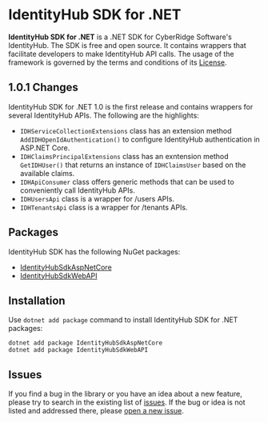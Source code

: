 # IdentityHub SDK for .NET
**IdentityHub SDK for .NET** is a .NET SDK for CyberRidge Software's IdentityHub. The SDK is free and open source. It contains wrappers that facilitate developers to make IdentityHub API calls. The usage of the framework is governed by the terms and conditions of its [License](https://github.com/cyberridgesoftware/identityhub-dotnet-sdk/blob/master/LICENSE).
## 1.0.1 Changes
IdentityHub SDK for .NET 1.0 is the first release and contains wrappers for several IdentityHub APIs. The following are the highlights:
* ```IDHServiceCollectionExtensions``` class has an extension method ```AddIDHOpenIdAuthentication()``` to configure IdentityHub authentication in ASP.NET Core.
* ```IDHClaimsPrincipalExtensions``` class has an exntension method ```GetIDHUser()``` that returns an instance of ```IDHClaimsUser``` based on the available claims.
* ```IDHApiConsumer``` class offers generic methods that can be used to conveniently call IdentityHub APIs.
* ```IDHUsersApi``` class is a wrapper for /users APIs.
* ```IDHTenantsApi``` class is a wrapper for /tenants APIs.
## Packages
IdentityHub SDK has the following NuGet packages:
* [IdentityHubSdkAspNetCore](https://www.nuget.org/packages/IdentityHubSdkAspNetCore)
* [IdentityHubSdkWebAPI](https://www.nuget.org/packages/IdentityHubSdkWebAPI)
## Installation
Use ```dotnet add package``` command to install IdentityHub SDK for .NET packages:
```
dotnet add package IdentityHubSdkAspNetCore
dotnet add package IdentityHubSdkWebAPI
```
## Issues
If you find a bug in the library or you have an idea about a new feature, please try to search in the existing list of [issues](https://github.com/cyberridgesoftware/identityhub-dotnet-sdk/issues). If the bug or idea is not listed and addressed there, please [open a new issue](https://github.com/cyberridgesoftware/identityhub-dotnet-sdk/issues/new).
